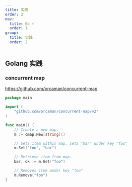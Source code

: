 ```yaml
---
title: 实践
order: 2
nav:
  title: Go ⚡️
  order: 1
group:
  title: 实践
  order: 2
---
```


## Golang 实践

### concurrent map

https://github.com/orcaman/concurrent-map


```go
package main

import (
    "github.com/orcaman/concurrent-map/v2"
)

func main() {
    // Create a new map.
    m := cmap.New[string]()

    // Sets item within map, sets "bar" under key "foo"
    m.Set("foo", "bar")

    // Retrieve item from map.
    bar, ok := m.Get("foo")

    // Removes item under key "foo"
    m.Remove("foo")
}
```
